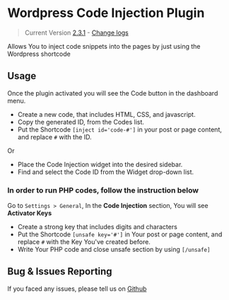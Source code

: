 # Wordpress Code Injection Plugin
> Current Version [2.3.1](https://github.com/Rmanaf/wp-code-injection) - [Change logs](https://github.com/Rmanaf/wp-code-injection/blob/master/CHANGELOG.md)

Allows You to inject code snippets into the pages by just using the Wordpress shortcode

## Usage
Once the plugin activated you will see the Code button in the dashboard menu. 
- Create a new code, that includes HTML, CSS, and javascript.
- Copy the generated ID, from the Codes list.
- Put the Shortcode `[inject id='code-#']` in your post or page content, and replace `#` with the ID.

Or
- Place the Code Injection widget into the desired sidebar.
- Find and select the Code ID from the Widget drop-down list.

### In order to run PHP codes, follow the instruction below

Go to `Settings > General`, In the **Code Injection** section, You will see **Activator Keys**

- Create a strong key that includes digits and characters
- Put the Shortcode `[unsafe key='#']` in Your post or page content, and replace `#` with the Key You've created before.
- Write Your PHP code and close unsafe section by using `[/unsafe]`

## Bug & Issues Reporting
If you faced any issues, please tell us on [Github](https://github.com/Rmanaf/wp-code-injection/issues/new)